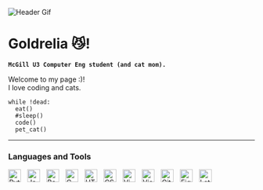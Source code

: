 ![Header Gif](https://user-images.githubusercontent.com/130424875/236572654-63dcb3ee-4dc3-4eeb-9f9e-74fead5e7b12.gif)
# Goldrelia :smirk_cat:!

**`McGill U3 Computer Eng student (and cat mom).`**

Welcome to my page :)! <br />
I love coding and cats.

```
while !dead:
  eat()
  #sleep()
  code()
  pet_cat()
```


---

### Languages and Tools

<img align="left" alt="Python" width="26px" src="https://cdn.jsdelivr.net/gh/devicons/devicon/icons/python/python-original.svg" style="padding-right:10px;"/>
<img align="left" alt="Java" width="26px" src="https://cdn.jsdelivr.net/gh/devicons/devicon/icons/java/java-original.svg" style="padding-right:10px;"/>
<img align="left" alt="Bash" width="26px" src="https://cdn.jsdelivr.net/gh/devicons/devicon/icons/bash/bash-original.svg" style="padding-right:10px;"/>
<img align="left" alt="C" width="26px" src="https://cdn.jsdelivr.net/gh/devicons/devicon/icons/c/c-original.svg" style="padding-right:10px;"/>
<img align="left" alt="HTML" width="26px" src="https://cdn.jsdelivr.net/gh/devicons/devicon/icons/html5/html5-original.svg" style="padding-right:10px;"/>
<img align="left" alt="CSS" width="26px" src="https://cdn.jsdelivr.net/gh/devicons/devicon/icons/css3/css3-original.svg" / style="padding-right:10px;"/>
<img align="left" alt="Vim" width="26px" src="https://cdn.jsdelivr.net/gh/devicons/devicon/icons/vim/vim-original.svg" style="padding-right:10px;" />
<img align="left" alt="Visual Studio Code" width="26px" src="https://cdn.jsdelivr.net/gh/devicons/devicon/icons/vscode/vscode-original.svg" style="padding-right:10px;" />
<img align="left" alt="Git" width="26px" src="https://cdn.jsdelivr.net/gh/devicons/devicon/icons/git/git-original.svg" style="padding-right:10px;"/>
<img align="left" alt="Figma" width="26px" src="https://cdn.jsdelivr.net/gh/devicons/devicon/icons/figma/figma-original.svg" / style="padding-right:10px;"/>
<img align="left" alt="Latex" width="26px" src="https://cdn.jsdelivr.net/gh/devicons/devicon/icons/latex/latex-original.svg" / style="padding-right:10px;"/>


